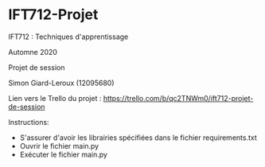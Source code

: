 # IFT712-Projet

IFT712 : Techniques d'apprentissage

Automne 2020

Projet de session

Simon Giard-Leroux (12095680)

Lien vers le Trello du projet : https://trello.com/b/qc2TNWm0/ift712-projet-de-session

Instructions:
- S'assurer d'avoir les librairies spécifiées dans le fichier requirements.txt
- Ouvrir le fichier main.py
- Exécuter le fichier main.py

